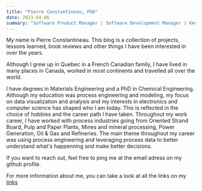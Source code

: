```yaml
---
title: "Pierre Constantineau, PhD"
date: 2023-04-06
summary: "Software Product Manager | Software Development Manager | Keyboard Hardware/Firmware | Arduino | CircuitPython | Content Creator on YouTube | Outdoor Enthusiast"
---
```


My name is Pierre Constantineau.  This blog is a collection of projects, lessons learned, book reviews and other things I have been interested in over the years.

Although I grew up in Quebec in a French Canadian family, I have lived in many places in Canada, worked in most continents and travelled all over the world.  

I have degrees in Materials Engineering and a PhD in Chemical Engineering.  Although my education was process engineering and modeling, my focus on data visualization and analysis and my interests in electronics and computer science has shaped who I am today.  This is reflected in the choice of hobbies and the career path I have taken.  Throughout my work career, I have worked with process industries going from Oriented Strand Board, Pulp and Paper Plants, Mines and mineral processing, Power Generation, Oil & Gas and Refineries.  The main theme throughout my career was using process engineering and leveraging process data to better understand what's happenning and make better decisions.         


If you want to reach out, feel free to ping me at the email adress on my github profile. 

For more information about me, you can take a look at all the links on my [links](https://pierre.jpconstantineau.com/)

